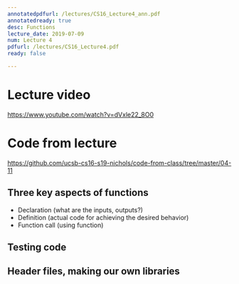 ```yaml
---
annotatedpdfurl: /lectures/CS16_Lecture4_ann.pdf
annotatedready: true
desc: Functions
lecture_date: 2019-07-09
num: Lecture 4
pdfurl: /lectures/CS16_Lecture4.pdf
ready: false

---
```


# Lecture video

<https://www.youtube.com/watch?v=dVxle22_8O0>

# Code from lecture

<https://github.com/ucsb-cs16-s19-nichols/code-from-class/tree/master/04-11>


## Three key aspects of functions
* Declaration (what are the inputs, outputs?)
* Definition  (actual code for achieving the desired behavior)
* Function call (using function)

## Testing code

## Header files, making our own libraries
